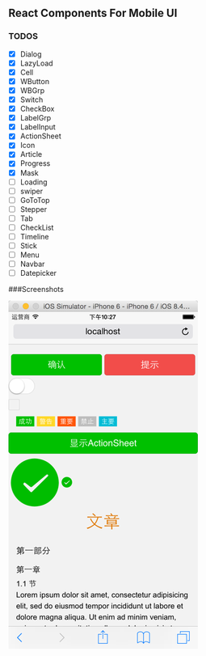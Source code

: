 ## React Components For Mobile UI

### TODOS
- [x] Dialog
- [x] LazyLoad
- [x] Cell
- [x] WButton
- [x] WBGrp
- [x] Switch
- [x] CheckBox
- [x] LabelGrp
- [x] LabelInput
- [x] ActionSheet
- [x] Icon
- [x] Article
- [x] Progress
- [x] Mask
- [ ] Loading
- [ ] swiper
- [ ] GoToTop
- [ ] Stepper
- [ ] Tab
- [ ] CheckList
- [ ] Timeline
- [ ] Stick
- [ ] Menu
- [ ] Navbar
- [ ] Datepicker

###Screenshots

![Mobile UI Components](assets/screenshot.png)


